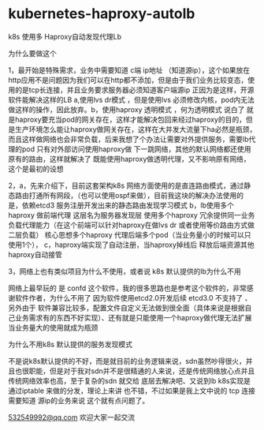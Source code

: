 # kubernetes-haproxy-autolb
k8s 使用多  Haproxy自动发现代理Lb


为什么要做这个

1，最开始是特殊需求，业务中需要知道  c端  ip地址 （知道源ip），这个如果放在http应用不是问题因为我们可以在http都不添加，但是由于我们业务比较变态，使用的是tcp长连接，并且业务要求服务器必须知道客户端源ip
正因为是这样，开源软件能解决这样的LB a,使用lvs dr模式 ，但是使用lvs 必须修改内核，pod内无法做这样的操作，因此放弃。b，使用haproxy 透明模式 ，何为透明模式 说白了 就是haproxy要充当pod的网关存在，这样才能解决包回来经过haproxy的目的，但是生产环境怎么能让haproxy做网关存在，这样在大并发大流量下ha必然是瓶颈，而且这样做网络也会非常负载，后来我想了个办法让需要对外提供服务，需要lb代理的pod  只有对外部访问使用haproxy做  下一跳网络，其他的默认网络都还使用原有的路由，这样就解决了 既能使用haproxy做透明代理，又不影响原有网络，这个是最初的设想 


2，a，先来介绍下，目前这套架构k8s 网络方面使用的是直连路由模式，通过静态路由打通所有网段，（也可以使用ospf来做），目前我这块的解决办法使用的是，依赖etcd3 服务注册开发出来的静态路由发现学习模式
b，lb使用多个haproxy 做前端代理 这层名为服务器发现层 使用多个haproxy 冗余提供同一业务负载代理能力（在这个前端可以针对haproxy在做lvs dr 或者使用等价路由方式做二层负载） 核心思想多个haproxy  代理后端多个pod（当业务量小的时候可以只使用1个），
c，haproxy端实现了自动注册，当haproxy掉线后 释放后端资源其他haproxy自动接管

3，网络上也有类似项目为什么不使用，或者说 k8s 默认提供的lb为什么不用

网络上最早玩的 是 confd 这个软件，我的很多思路也是参考这个软件的，非常感谢软件作者，为什么不用了 因为软件使用etcd2.0开发后续 etcd3.0 不支持了 、另外由于 软件兼容比较多，配置文件自定义无法做到很全面（具体来说是根据自己业务需求有的东西不好实现）、还有就是只能使用一个haproxy做代理无法扩展 当业务量大的使用就成为瓶颈



为什么不用k8s 默认提供的服务发现模式

不是说k8s默认提供的不好，而是就目前的业务逻辑来说，sdn虽然吵得很火，并且也很职能，但是对于我对sdn并不是很精通的人来说，还是传统网络放心点并且传统网络效率也高，至于复杂的sdn 就交给 底层去解决吧、又说到lb  k8s实现是通过iptable 来做的分发，理论上来讲 也不错，不过如果是我上文中说的  tcp 连接需要知道  源ip的业务来说 这个就有点问题了。



532549992@qq.com  欢迎大家一起交流